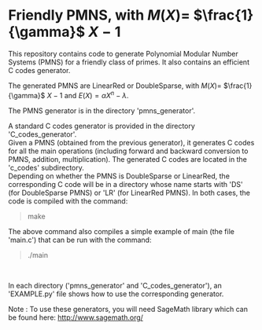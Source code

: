 # Friendly PMNS, with $M(X) =$  $\frac{1}{\gamma}$  $X - 1$
This repository contains code to generate Polynomial Modular Number Systems (PMNS) for a friendly class of primes. It also contains an efficient C codes generator. 

The generated PMNS are LinearRed or DoubleSparse, with $M(X) =$  $\frac{1}{\gamma}$  $X - 1$ and $E(X) = \alpha X^n - \lambda$.
<br>


The PMNS generator is in the directory 'pmns_generator'.
<br>


A standard C codes generator is provided in the directory 'C_codes_generator'. <br>
Given a PMNS (obtained from the previous generator), it generates C codes for all the main operations (including forward and backward conversion to PMNS, addition, multiplication). The generated C codes are located in the 'c_codes' subdirectory. <br>
Depending on whether the PMNS is DoubleSparse or LinearRed, the corresponding C code will be in a directory whose name starts with 'DS' (for DoubleSparse PMNS) or 'LR' (for LinearRed PMNS). 
In both cases, the code is compiled with the command: 
> make

The above command also compiles a simple example of main (the file 'main.c') that can be run with the command:
> ./main
<br>

In each directory ('pmns_generator' and 'C_codes_generator'), an 'EXAMPLE.py' file shows how to use the corresponding generator.
<br>


Note : To use these generators, you will need SageMath library which can be found here: http://www.sagemath.org/

